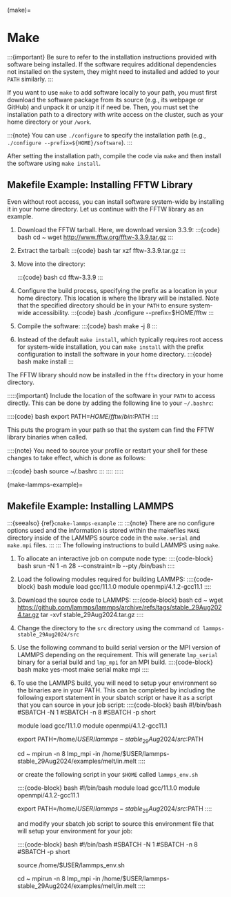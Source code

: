 (make)=
# Make
:::{important}
Be sure to refer to the installation instructions provided with software being installed. If the software requires additional dependencies not installed on the system, they might need to installed and added to your `PATH` similarly.
:::

If you want to use `make` to add software locally to your path, you must first download the software package from its source (e.g., its webpage or GitHub) and unpack it or unzip it if need be. Then, you must set the installation path to a directory with write access on the cluster, such as your home directory or your `/work`.

:::{note}
You can use `./configure` to specify the installation path (e.g., `./configure --prefix=${HOME}/software`).
:::

After setting the installation path, compile the code via `make` and then install the software using `make install`.

## Makefile Example: Installing FFTW Library

Even without root access, you can install software system-wide by installing it in your home directory. Let us continue with the FFTW library as an example.

1. Download the FFTW tarball. Here, we download version 3.3.9:
    :::{code} bash
    cd ~
    wget http://www.fftw.org/fftw-3.3.9.tar.gz
    :::

1. Extract the tarball:
    :::{code} bash
    tar xzf fftw-3.3.9.tar.gz
    :::

1. Move into the directory:

    :::{code} bash
    cd fftw-3.3.9
    :::

1. Configure the build process, specifying the prefix as a location in your home directory. This location is where the library will be installed. Note that the specified directory should be in your `PATH` to ensure system-wide accessibility.
    :::{code} bash
    ./configure --prefix=$HOME/fftw
    :::

1. Compile the software:
    :::{code} bash
    make -j 8
    :::

1. Instead of the default `make install`, which typically requires root access for system-wide installation, you can `make install` with the prefix configuration to install the software in your home directory.
    :::{code} bash
    make install
    :::

The FFTW library should now be installed in the `fftw` directory in your home directory.

:::::{important}
Include the location of the software in your `PATH` to access directly. This can be done by adding the following line to your `~/.bashrc`:

::::{code} bash
export PATH=$HOME/fftw/bin:$PATH
::::

This puts the program in your path so that the system can find the FFTW library binaries when called.

::::{note}
You need to source your profile or restart your shell for these changes to take effect, which is done as follows:

:::{code} bash
source ~/.bashrc
:::
::::
:::::

(make-lammps-example)=
## Makefile Example: Installing LAMMPS
:::{seealso}
{ref}`cmake-lammps-example`
:::
:::{note}
There are no configure options used and the information is stored within the makefiles `MAKE` directory inside of the LAMMPS source code in the `make.serial` and `make.mpi` files.
:::
:::
The following instructions to build LAMMPS using `make`.
1. To allocate an interactive job on compute node type:
   ::::{code-block} bash
   srun -N 1 -n 28 --constraint=ib --pty /bin/bash
   ::::
1. Load the following modules required for building LAMMPS:
   ::::{code-block} bash
   module load gcc/11.1.0
   module openmpi/4.1.2-gcc11.1
   ::::
1. Download the source code to LAMMPS:
   ::::{code-block} bash
   cd ~
   wget https://github.com/lammps/lammps/archive/refs/tags/stable_29Aug2024.tar.gz
   tar -xvf stable_29Aug2024.tar.gz 
   ::::
1. Change the directory to the `src` directory using the command `cd lammps-stable_29Aug2024/src`
1. Use the following command to build serial version or the MPI version of LAMMPS depending on the requirement. This will generate `lmp_serial` binary for a serial build and `lmp_mpi` for an MPI build.
   ::::{code-block} bash
   make yes-most
   make serial
   make mpi
   ::::
1. To use the LAMMPS build, you will need to setup your environment so the binaries are in your PATH. This can be completed by including the following export statement in your sbatch script or have it as a script that you can source in your job script:
   ::::{code-block} bash
   #!/bin/bash
   #SBATCH -N 1
   #SBATCH -n 8
   #SBATCH -p short

   module load gcc/11.1.0
   module openmpi/4.1.2-gcc11.1

   export PATH=/home/$USER/lammps-stable_29Aug2024/src:$PATH

   cd ~
   mpirun -n 8 lmp_mpi -in /home/$USER/lammps-stable_29Aug2024/examples/melt/in.melt
   ::::

   or create the following script in your `$HOME` called `lammps_env.sh`

   ::::{code-block} bash
   #!/bin/bash
   module load gcc/11.1.0
   module openmpi/4.1.2-gcc11.1

   export PATH=/home/$USER/lammps-stable_29Aug2024/src:$PATH
   ::::

   and modify your sbatch job script to source this environment file that will setup your environment for your job:

   ::::{code-block} bash
   #!/bin/bash
   #SBATCH -N 1
   #SBATCH -n 8
   #SBATCH -p short
   
   source /home/$USER/lammps_env.sh

   cd ~
   mpirun -n 8 lmp_mpi -in /home/$USER/lammps-stable_29Aug2024/examples/melt/in.melt
   ::::